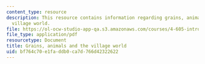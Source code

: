 ```yaml
---
content_type: resource
description: This resource contains information regarding grains, animals and the
  village world.
file: https://ol-ocw-studio-app-qa.s3.amazonaws.com/courses/4-605-introduction-to-the-history-and-theory-of-architecture-spring-2012/bf764c70e1faddb0ca7d766d42322622_MIT4_605S12_lec04.pdf
file_type: application/pdf
resourcetype: Document
title: Grains, animals and the village world
uid: bf764c70-e1fa-ddb0-ca7d-766d42322622
---
```

